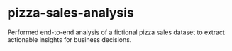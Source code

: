 # pizza-sales-analysis
Performed end-to-end analysis of a fictional pizza sales dataset to extract actionable insights for business decisions.
